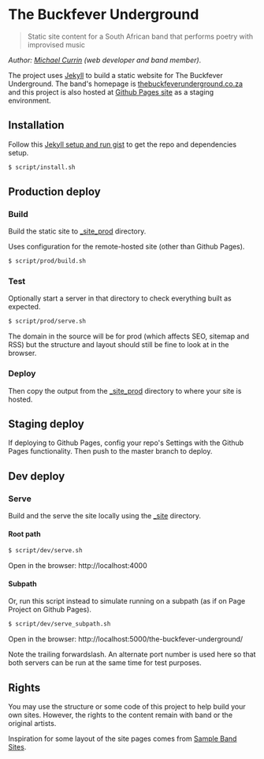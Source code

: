 # The Buckfever Underground
> Static site content for a South African band that performs poetry with improvised music

_Author: [Michael Currin](https://github.com/MichaelCurrin) (web developer and band member)_.

The project uses [Jekyll](http://jekyllrb.com/) to build a static website for The Buckfever Underground. The band's homepage is [thebuckfeverunderground.co.za](http://thebuckfeverunderground.co.za/) and this project is also hosted at [Github Pages site](https://michaelcurrin.github.io/thebuckfeverground/) as a staging environment.


## Installation

Follow this [Jekyll setup and run gist](https://gist.github.com/MichaelCurrin/1085ab164550b31272699920b5549d4b) to get the repo and dependencies setup.

```bash
$ script/install.sh
```


## Production deploy

### Build

Build the static site to [_site_prod](_site_prod) directory.

Uses configuration for the remote-hosted site (other than Github Pages).

```bash
$ script/prod/build.sh
```

### Test

Optionally start a server in that directory to check everything built as expected.

```bash
$ script/prod/serve.sh
```

The domain in the source will be for prod (which affects SEO, sitemap and RSS) but the structure and layout should still be fine to look at in the browser.

### Deploy

Then copy the output from the [_site_prod](_site_prod) directory to where your site is hosted.


## Staging deploy

If deploying to Github Pages, config your repo's Settings with the Github Pages functionality. Then push to the master branch to deploy.


## Dev deploy

### Serve

Build and the serve the site locally using the [_site](_site) directory.

#### Root path

```bash
$ script/dev/serve.sh
```

Open in the browser: http://localhost:4000

#### Subpath

Or, run this script instead to simulate running on a subpath (as if on Page Project on Github Pages).

```bash
$ script/dev/serve_subpath.sh
```

Open in the browser: http://localhost:5000/the-buckfever-underground/

Note the trailing forwardslash. An alternate port number is used here so that both servers can be run at the same time for test purposes.


## Rights

You may use the structure or some code of this project to help build your own sites. However, the rights to the content remain with band or the original artists.

Inspiration for some layout of the site pages comes from [Sample Band Sites](https://bandzoogle.com/sample-band-sites).
